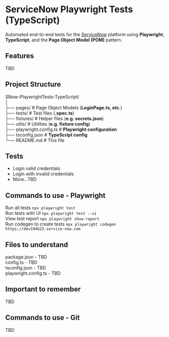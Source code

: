 # ServiceNow Playwright Tests (TypeScript)

Automated end-to-end tests for the [ServiceNow](https://www.servicenow.com/) platform using **Playwright**, **TypeScript**, and the **Page Object Model (POM)** pattern.

## Features
TBD

## Project Structure

SNow-PlaywrightTests-TypeScript/\
│\
├── pages/ # Page Object Models (**LoginPage.ts, etc.**)\
├── tests/ # Test files (**.spec.ts**)\
├── fixtures/ # Helper files (**e.g. secrets.json**)\
├── utils/ # Utilities (**e.g. fixture config**)\
├── playwright.config.ts # **Playwright configuration**\
├── tsconfig.json # **TypeScript config**\
└── README.md # This file

## Tests

- Login valid credentials
- Login with invalid credentials
- More...TBD

## Commands to use - Playwright

Run all tests `npx playwright test`\
Run tests with UI `npx playwright test --ui`\
View test report `npx playwright show-report`\
Run codegen to create tests `npx playwright codegen https://dev194623.service-now.com`

## Files to understand

package.json - TBD\
config.ts - TBD\
tsconfig.json - TBD\
playwright.config.ts - TBD


## Important to remember
TBD

## Commands to use - Git
TBD
